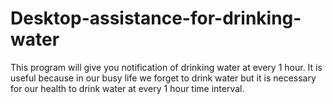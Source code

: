 # Desktop-assistance-for-drinking-water
This program will give you notification of drinking water at every 1 hour.
It is useful because in our busy life we forget to drink water but it is necessary for our health to drink water at every 1 hour time interval.
